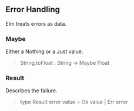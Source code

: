 ## Error Handling

Elm treats errors as data.  

### Maybe  

Either a Nothing or a Just value.  

> String.toFloat
<function> : String -> Maybe Float

### Result

Describes the failure.  

> type Result error value
  = Ok value
  | Err error
